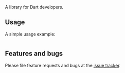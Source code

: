 A library for Dart developers.


## Usage

A simple usage example:

```dart
```

## Features and bugs

Please file feature requests and bugs at the [issue tracker][tracker].

[tracker]: https://github.com/apexlabs-ai/list_bloc/issues
